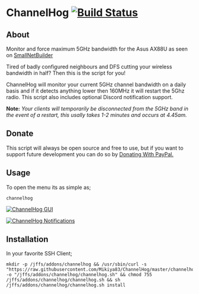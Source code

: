 # ChannelHog [![Build Status](https://travis-ci.com/Adamm00/ChannelHog.svg?branch=master)](https://travis-ci.com/Adamm00/ChannelHog)

## About

Monitor and force maximum 5GHz bandwidth for the Asus AX88U as seen on [SmallNetBuilder](https://www.snbforums.com/threads/release-channelhog-monitor-and-force-maximum-5ghz-bandwidth-for-ax88u.61131/)

Tired of badly configured neighbours and DFS cutting your wireless bandwidth in half? Then this is the script for you!

ChannelHog will monitor your current 5GHz channel bandwidth on a daily basis and if it detects anything lower then 160MHz it will restart the 5Ghz radio. This script also includes optional Discord notification support.

**Note:** *Your clients will temporarily be disconnected from the 5GHz band in the event of a restart, this usally takes 1-2 minutes and occurs at 4.45am.*

## Donate

This script will always be open source and free to use, but if you want to support future development you can do so by [Donating With PayPal.](https://www.paypal.com/cgi-bin/webscr?cmd=_s-xclick&hosted_button_id=BPN4LTRZKDTML)

## Usage

To open the menu its as simple as;

```Shell
channelhog
```

[![ChannelHog GUI](https://i.imgur.com/YfYthFy.png "ChannelHog GUI")](https://i.imgur.com/YfYthFy.png  "ChannelHog GUI")

[![ChannelHog Notifications](https://i.imgur.com/jG5tY40.png "ChannelHog Notifications")](https://i.imgur.com/jG5tY40.png  "ChannelHog Notifications")

## Installation

In your favorite SSH Client;

```Shell
mkdir -p /jffs/addons/channelhog && /usr/sbin/curl -s "https://raw.githubusercontent.com/Mikiya83/ChannelHog/master/channelhog.sh" -o "/jffs/addons/channelhog/channelhog.sh" && chmod 755 /jffs/addons/channelhog/channelhog.sh && sh /jffs/addons/channelhog/channelhog.sh install
```

